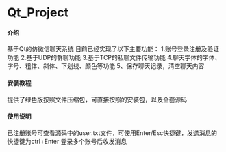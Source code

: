 # Qt_Project

#### 介绍
基于Qt的仿微信聊天系统
目前已经实现了以下主要功能：
1.账号登录注册及验证功能
2.基于UDP的群聊功能
3.基于TCP的私聊文件传输功能
4.聊天字体的字体、字号、粗体、斜体、下划线、颜色等功能
5、保存聊天记录，清空聊天内容

#### 安装教程

提供了绿色版按照文件压缩包，可直接按照的安装包，以及全套源码

#### 使用说明

已注册账号可查看源码中的user.txt文件，可使用Enter/Esc快捷键，发送消息的快捷键为ctrl+Enter
登录多个账号后收发消息

